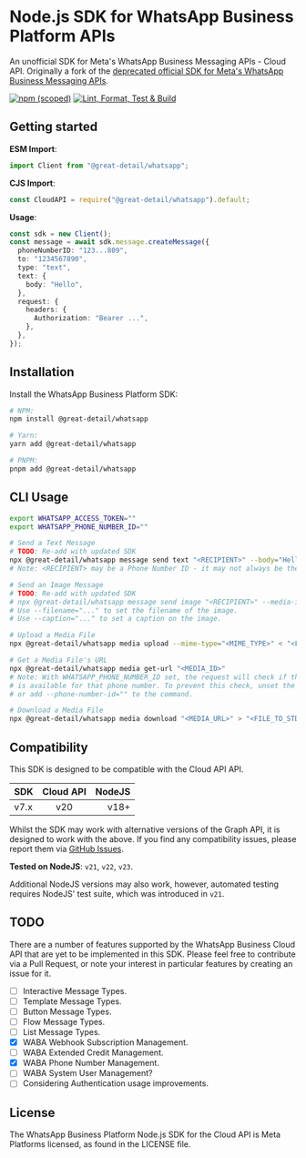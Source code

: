 # Node.js SDK for WhatsApp Business Platform APIs

An unofficial SDK for Meta's WhatsApp Business Messaging APIs - Cloud API.
Originally a fork of the
[deprecated official SDK for Meta's WhatsApp Business Messaging APIs](https://github.com/WhatsApp/WhatsApp-Nodejs-SDK).

[![npm (scoped)][]][sdk-npmjs] [![Lint, Format, Test & Build][]][sdk-ci]

[npm (scoped)]: https://img.shields.io/npm/v/%40great-detail/whatsapp
[sdk-npmjs]: https://www.npmjs.com/package/@great-detail/whatsapp
[Lint, Format, Test & Build]:
  https://github.com/great-detail/WhatsApp-Nodejs-SDK/actions/workflows/nodejs.ci.yml/badge.svg
[sdk-ci]:
  https://github.com/great-detail/WhatsApp-Nodejs-SDK/actions/workflows/nodejs.ci.yml

## Getting started

**ESM Import**:

```ts
import Client from "@great-detail/whatsapp";
```

**CJS Import**:

```ts
const CloudAPI = require("@great-detail/whatsapp").default;
```

**Usage**:

```typescript
const sdk = new Client();
const message = await sdk.message.createMessage({
  phoneNumberID: "123...809",
  to: "1234567890",
  type: "text",
  text: {
    body: "Hello",
  },
  request: {
    headers: {
      Authorization: "Bearer ...",
    },
  },
});
```

## Installation

Install the WhatsApp Business Platform SDK:

```bash
# NPM:
npm install @great-detail/whatsapp

# Yarn:
yarn add @great-detail/whatsapp

# PNPM:
pnpm add @great-detail/whatsapp
```

## CLI Usage

```bash
export WHATSAPP_ACCESS_TOKEN=""
export WHATSAPP_PHONE_NUMBER_ID=""

# Send a Text Message
# TODO: Re-add with updated SDK
npx @great-detail/whatsapp message send text "<RECIPIENT>" --body="Hello, World!"
# Note: <RECIPIENT> may be a Phone Number ID - it may not always be the phone number itself.

# Send an Image Message
# TODO: Re-add with updated SDK
# npx @great-detail/whatsapp message send image "<RECIPIENT>" --media-id="<MEDIA_ID>"
# Use --filename="..." to set the filename of the image.
# Use --caption="..." to set a caption on the image.

# Upload a Media File
npx @great-detail/whatsapp media upload --mime-type="<MIME_TYPE>" < "<FILE_FROM_STDIN>"

# Get a Media File's URL
npx @great-detail/whatsapp media get-url "<MEDIA_ID>"
# Note: With WHATSAPP_PHONE_NUMBER_ID set, the request will check if the media
# is available for that phone number. To prevent this check, unset the env var
# or add --phone-number-id="" to the command.

# Download a Media File
npx @great-detail/whatsapp media download "<MEDIA_URL>" > "<FILE_TO_STDOUT>"
```

## Compatibility

This SDK is designed to be compatible with the Cloud API API.

| SDK  | Cloud API | NodeJS |
| :--- | :-------: | -----: |
| v7.x |    v20    |   v18+ |

Whilst the SDK may work with alternative versions of the Graph API, it is
designed to work with the above. If you find any compatibility issues, please
report them via
[GitHub Issues](https://github.com/great-detail/WhatsApp-Nodejs-SDK/issues).

**Tested on NodeJS**: `v21`, `v22`, `v23`.

Additional NodeJS versions may also work, however, automated testing requires
NodeJS' test suite, which was introduced in `v21`.

## TODO

There are a number of features supported by the WhatsApp Business Cloud API that
are yet to be implemented in this SDK. Please feel free to contribute via a Pull
Request, or note your interest in particular features by creating an issue for
it.

- [ ] Interactive Message Types.
- [ ] Template Message Types.
- [ ] Button Message Types.
- [ ] Flow Message Types.
- [ ] List Message Types.
- [x] WABA Webhook Subscription Management.
- [ ] WABA Extended Credit Management.
- [x] WABA Phone Number Management.
- [ ] WABA System User Management?
- [ ] Considering Authentication usage improvements.

## License

The WhatsApp Business Platform Node.js SDK for the Cloud API is Meta Platforms
licensed, as found in the LICENSE file.

